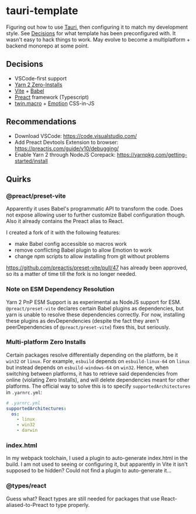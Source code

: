 # tauri-template

Figuring out how to use [Tauri](https://tauri.studio/), then configuring it to match my development style. See [Decisions](#decisions) for what template has been preconfigured with. It wasn't easy to hack things to work. May evolve to become a multiplatform + backend monorepo at some point.

## Decisions

- VSCode-first support
- [Yarn 2 Zero-Installs](https://yarnpkg.com/features/zero-installs)
- [Vite](https://vitejs.dev/) + [Babel](https://babeljs.io/)
- [Preact](https://preactjs.com/) framework (Typescript)
- [twin.macro](https://github.com/ben-rogerson/twin.macro) + [Emotion](https://emotion.sh/docs/introduction) CSS-in-JS

## Recommendations

- Download VSCode: <https://code.visualstudio.com/>
- Add Preact Devtools Extension to browser: <https://preactjs.com/guide/v10/debugging/>
- Enable Yarn 2 through NodeJS Corepack: <https://yarnpkg.com/getting-started/install>

## Quirks

### @preact/preset-vite

Apparently it uses Babel's programmatic API to transform the code. Does not expose allowing user to further customize Babel configuration though. Also it already contains the Preact alias to React.

I created a fork of it with the following features:

- make Babel config accessible so macros work
- remove conflicting Babel plugin to allow Emotion to work
- change npm scripts to allow installing from git without problems

<https://github.com/preactjs/preset-vite/pull/47> has already been approved, so its a matter of time till the fork is no longer needed.

### Note on ESM Dependency Resolution

Yarn 2 PnP ESM Support is as experimental as NodeJS support for ESM. `@preact/preset-vite` declares certain Babel plugins as dependencies, but yarn is unable to resolve these dependencies correctly. For now, installing these plugins as devDependencies (despite the fact they aren't peerDependencies of `@preact/preset-vite`) fixes this, but seriously.

### Multi-platform Zero Installs

Certain packages resolve differentially depending on the platform, be it `win32` or `linux`. For example, `esbuild` depends on `esbuild-linux-64` on `linux` but instead depends on `esbuild-windows-64` on `win32`. Hence, when switching between platforms, it has to retrieve said dependencies from online (violating Zero Installs), and will delete dependencies meant for other platforms. The official way to solve this is to specify `supportedArchitectures` in `.yarnrc.yml`:

```yaml
# .yarnrc.yml
supportedArchitectures:
  os:
    - linux
    - win32
    - darwin
```

### index.html

In my webpack toolchain, I used a plugin to auto-generate index.html in the build. I am not used to seeing or configuring it, but apparently in Vite it isn't supposed to be hidden? Could not find a plugin to auto-generate it...

### @types/react

Guess what? React types are still needed for packages that use React-aliased-to-Preact to type properly.

